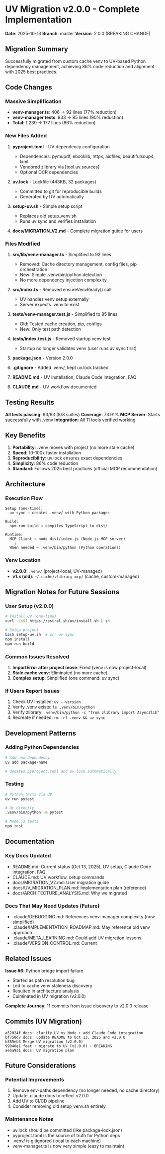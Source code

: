 # UV Migration v2.0.0 - Complete Implementation

**Date**: 2025-10-13
**Branch**: master
**Version**: 2.0.0 (BREAKING CHANGE)

## Migration Summary

Successfully migrated from custom cache venv to UV-based Python dependency management, achieving 86% code reduction and alignment with 2025 best practices.

## Code Changes

### Massive Simplification

- **venv-manager.ts**: 406 → 92 lines (77% reduction)
- **venv-manager tests**: 833 → 85 lines (90% reduction)  
- **Total**: 1,239 → 177 lines (86% reduction)

### New Files Added

1. **pyproject.toml** - UV dependency configuration
   - Dependencies: pymupdf, ebooklib, httpx, aiofiles, beautifulsoup4, lxml
   - Vendored zlibrary via [tool.uv.sources]
   - Optional OCR dependencies

2. **uv.lock** - Lockfile (443KB, 32 packages)
   - Committed to git for reproducible builds
   - Generated by UV automatically

3. **setup-uv.sh** - Simple setup script
   - Replaces old setup_venv.sh
   - Runs uv sync and verifies installation

4. **docs/MIGRATION_V2.md** - Complete migration guide for users

### Files Modified

1. **src/lib/venv-manager.ts** - Simplified to 92 lines
   - Removed: Cache directory management, config files, pip orchestration
   - New: Simple .venv/bin/python detection
   - No more dependency injection complexity

2. **src/index.ts** - Removed ensureVenvReady() call
   - UV handles venv setup externally
   - Server expects .venv to exist

3. **__tests__/venv-manager.test.js** - Simplified to 85 lines
   - Old: Tested cache creation, pip, configs
   - New: Only test path detection

4. **__tests__/index.test.js** - Removed startup venv test
   - Startup no longer validates venv (user runs uv sync first)

5. **package.json** - Version 2.0.0

6. **.gitignore** - Added .venv/, kept uv.lock tracked

7. **README.md** - UV installation, Claude Code integration, FAQ

8. **CLAUDE.md** - UV workflow documented

## Testing Results

**All tests passing**: 93/93 (8/8 suites)
**Coverage**: 73.91%
**MCP Server**: Starts successfully with .venv
**Integration**: All 11 tools verified working

## Key Benefits

1. **Portability**: .venv moves with project (no more stale cache)
2. **Speed**: 10-100x faster installation
3. **Reproducibility**: uv.lock ensures exact dependencies
4. **Simplicity**: 86% code reduction
5. **Standard**: Follows 2025 best practices (official MCP recommendation)

## Architecture

### Execution Flow

```
Setup (one-time):
  uv sync → creates .venv/ with Python packages

Build:
  npm run build → compiles TypeScript to dist/

Runtime:
  MCP Client → node dist/index.js (Node.js MCP server)
    ↓
  When needed → .venv/bin/python (Python operations)
```

### Venv Location

- **v2.0.0**: `.venv/` (project-local, UV-managed)
- **v1.x (old)**: `~/.cache/zlibrary-mcp/` (cache, custom-managed)

## Migration Notes for Future Sessions

### User Setup (v2.0.0)

```bash
# Install UV (one-time)
curl -LsSf https://astral.sh/uv/install.sh | sh

# Setup project
bash setup-uv.sh  # or: uv sync
npm install
npm run build
```

### Common Issues Resolved

1. **ImportError after project move**: Fixed (venv is now project-local)
2. **Stale cache venv**: Eliminated (no more cache)
3. **Complex setup**: Simplified (one command: uv sync)

### If Users Report Issues

1. Check UV installed: `uv --version`
2. Verify .venv exists: `ls .venv/bin/python`
3. Verify zlibrary: `.venv/bin/python -c "from zlibrary import AsyncZlib"`
4. Recreate if needed: `rm -rf .venv && uv sync`

## Development Patterns

### Adding Python Dependencies

```bash
# Add new dependency
uv add package-name

# Updates pyproject.toml and uv.lock automatically
```

### Testing

```bash
# Python tests via UV
uv run pytest

# Or directly
.venv/bin/python -m pytest

# Node.js tests
npm test
```

## Documentation

### Key Docs Updated

- README.md: Current status (Oct 13, 2025), UV setup, Claude Code integration, FAQ
- CLAUDE.md: UV workflow, setup commands
- docs/MIGRATION_V2.md: User migration guide
- docs/UV_MIGRATION_PLAN.md: Implementation plan (reference)
- docs/ARCHITECTURE_ANALYSIS.md: Why we migrated

### Docs That May Need Updates (Future)

- .claude/DEBUGGING.md: References venv-manager complexity (now simplified)
- .claude/IMPLEMENTATION_ROADMAP.md: May reference old venv approach
- .claude/META_LEARNING.md: Could add UV migration lessons
- .claude/VERSION_CONTROL.md: Current

## Related Issues

**Issue #6**: Python bridge import failure
- Started as path resolution bug
- Led to cache venv staleness discovery
- Resulted in architecture analysis
- Culminated in UV migration (v2.0.0)

**Complete Journey**: 11 commits from issue discovery to v2.0.0 release

## Commits (UV Migration)

```
a52024f docs: clarify UV vs Node + add Claude Code integration
bf750d7 docs: update README to Oct 13, 2025 and v2.0.0
b385eb3 Merge UV migration (v2.0.0)
99040e1 feat!: migrate to UV (v2.0.0) - BREAKING
aeba9a1 docs: UV migration plan
```

## Future Considerations

### Potential Improvements

1. Remove env-paths dependency (no longer needed, no cache directory)
2. Update .claude docs to reflect v2.0.0
3. Add UV to CI/CD pipeline
4. Consider removing old setup_venv.sh entirely

### Maintenance Notes

- uv.lock should be committed (like package-lock.json)
- pyproject.toml is the source of truth for Python deps
- .venv/ is gitignored (local to each machine)
- venv-manager.ts is now very simple (easy to maintain)
